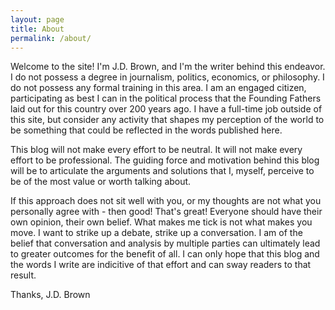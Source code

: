 ```yaml
---
layout: page
title: About
permalink: /about/
---
```

Welcome to the site! I'm J.D. Brown, and I'm the writer behind this endeavor. I do not possess a degree in journalism, politics, economics, or philosophy. I do not possess any formal training in this area. I am an engaged citizen, participating as best I can in the political process that the Founding Fathers laid out for this country over 200 years ago. I have a full-time job outside of this site, but consider any activity that shapes my perception of the world to be something that could be reflected in the words published here.

This blog will not make every effort to be neutral. It will not make every effort to be professional. The guiding force and motivation behind this blog will be to articulate the arguments and solutions that I, myself, perceive to be of the most value or worth talking about.

If this approach does not sit well with you, or my thoughts are not what you personally agree with - then good! That's great! Everyone should have their own opinion, their own belief. What makes me tick is not what makes you move. I want to strike up a debate, strike up a conversation. I am of the belief that conversation and analysis by multiple parties can ultimately lead to greater outcomes for the benefit of all. I can only hope that this blog and the words I write are indicitive of that effort and can sway readers to that result.

Thanks,
J.D. Brown

